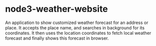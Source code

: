 # node3-weather-website
An application to show customized weather forecast for an address or place. It accepts the place name, and searches in background for its coordinates. It then uses the location coordinates to fetch local weather forecast and finally shows this forecast in browser.
